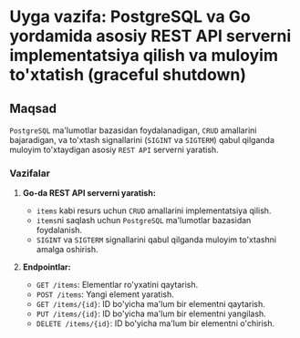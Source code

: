 # Uyga vazifa: PostgreSQL va Go yordamida asosiy REST API serverni implementatsiya qilish va muloyim to'xtatish (graceful shutdown)

## Maqsad
`PostgreSQL` ma'lumotlar bazasidan foydalanadigan, `CRUD` amallarini bajaradigan, va to'xtash signallarini (`SIGINT` va `SIGTERM`) qabul qilganda muloyim to'xtaydigan asosiy `REST API` serverni yaratish.

### Vazifalar

1. **Go-da REST API serverni yaratish:**
   - `items` kabi resurs uchun `CRUD` amallarini implementatsiya qilish.
   - `items`ni saqlash uchun `PostgreSQL` ma'lumotlar bazasidan foydalanish.
   - `SIGINT` va `SIGTERM` signallarini qabul qilganda muloyim to'xtashni amalga oshirish.

2. **Endpointlar:**
   - `GET /items`: Elementlar ro'yxatini qaytarish.
   - `POST /items`: Yangi element yaratish. 
   - `GET /items/{id}`: ID bo'yicha ma'lum bir elementni qaytarish.
   - `PUT /items/{id}`: ID bo'yicha ma'lum bir elementni yangilash.
   - `DELETE /items/{id}`: ID bo'yicha ma'lum bir elementni o'chirish.
   